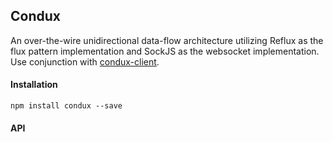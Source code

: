 ## Condux

An over-the-wire unidirectional data-flow architecture utilizing Reflux as the flux pattern implementation and SockJS as the websocket implementation. Use conjunction with [condux-client](https:github.com/epferrari/condux-client).

#### Installation

	npm install condux --save


#### API